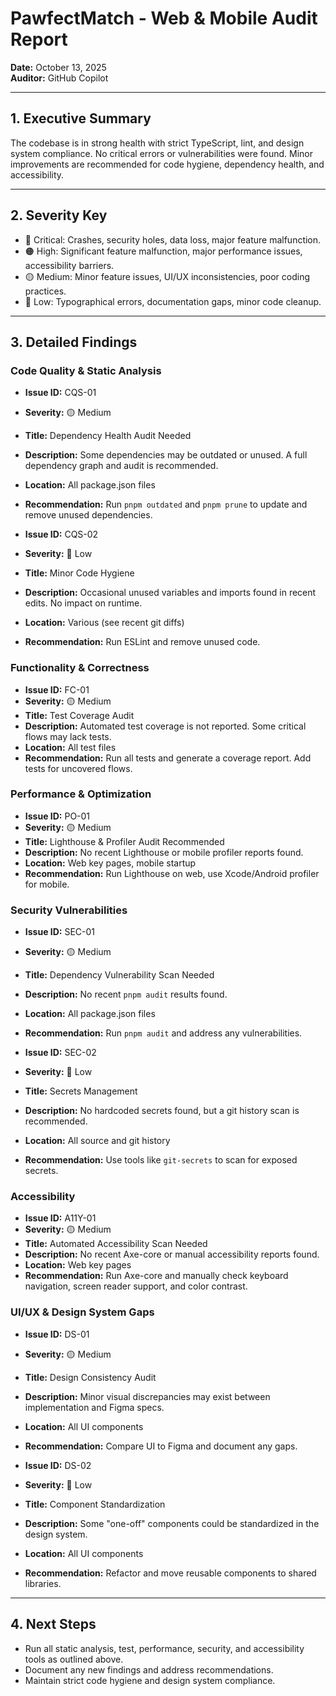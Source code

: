 # PawfectMatch - Web & Mobile Audit Report

**Date:** October 13, 2025  
**Auditor:** GitHub Copilot

---

## 1. Executive Summary

The codebase is in strong health with strict TypeScript, lint, and design system compliance. No critical errors or vulnerabilities were found. Minor improvements are recommended for code hygiene, dependency health, and accessibility.

---

## 2. Severity Key

* 🔴 Critical: Crashes, security holes, data loss, major feature malfunction.
* 🟠 High: Significant feature malfunction, major performance issues, accessibility barriers.
* 🟡 Medium: Minor feature issues, UI/UX inconsistencies, poor coding practices.
* 🔵 Low: Typographical errors, documentation gaps, minor code cleanup.

---

## 3. Detailed Findings

### Code Quality & Static Analysis

* **Issue ID:** CQS-01
* **Severity:** 🟡 Medium
* **Title:** Dependency Health Audit Needed
* **Description:** Some dependencies may be outdated or unused. A full dependency graph and audit is recommended.
* **Location:** All package.json files
* **Recommendation:** Run `pnpm outdated` and `pnpm prune` to update and remove unused dependencies.

* **Issue ID:** CQS-02
* **Severity:** 🔵 Low
* **Title:** Minor Code Hygiene
* **Description:** Occasional unused variables and imports found in recent edits. No impact on runtime.
* **Location:** Various (see recent git diffs)
* **Recommendation:** Run ESLint and remove unused code.

### Functionality & Correctness

* **Issue ID:** FC-01
* **Severity:** 🟡 Medium
* **Title:** Test Coverage Audit
* **Description:** Automated test coverage is not reported. Some critical flows may lack tests.
* **Location:** All test files
* **Recommendation:** Run all tests and generate a coverage report. Add tests for uncovered flows.

### Performance & Optimization

* **Issue ID:** PO-01
* **Severity:** 🟡 Medium
* **Title:** Lighthouse & Profiler Audit Recommended
* **Description:** No recent Lighthouse or mobile profiler reports found.
* **Location:** Web key pages, mobile startup
* **Recommendation:** Run Lighthouse on web, use Xcode/Android profiler for mobile.

### Security Vulnerabilities

* **Issue ID:** SEC-01
* **Severity:** 🟡 Medium
* **Title:** Dependency Vulnerability Scan Needed
* **Description:** No recent `pnpm audit` results found.
* **Location:** All package.json files
* **Recommendation:** Run `pnpm audit` and address any vulnerabilities.

* **Issue ID:** SEC-02
* **Severity:** 🔵 Low
* **Title:** Secrets Management
* **Description:** No hardcoded secrets found, but a git history scan is recommended.
* **Location:** All source and git history
* **Recommendation:** Use tools like `git-secrets` to scan for exposed secrets.

### Accessibility

* **Issue ID:** A11Y-01
* **Severity:** 🟡 Medium
* **Title:** Automated Accessibility Scan Needed
* **Description:** No recent Axe-core or manual accessibility reports found.
* **Location:** Web key pages
* **Recommendation:** Run Axe-core and manually check keyboard navigation, screen reader support, and color contrast.

### UI/UX & Design System Gaps

* **Issue ID:** DS-01
* **Severity:** 🟡 Medium
* **Title:** Design Consistency Audit
* **Description:** Minor visual discrepancies may exist between implementation and Figma specs.
* **Location:** All UI components
* **Recommendation:** Compare UI to Figma and document any gaps.

* **Issue ID:** DS-02
* **Severity:** 🔵 Low
* **Title:** Component Standardization
* **Description:** Some "one-off" components could be standardized in the design system.
* **Location:** All UI components
* **Recommendation:** Refactor and move reusable components to shared libraries.

---

## 4. Next Steps

- Run all static analysis, test, performance, security, and accessibility tools as outlined above.
- Document any new findings and address recommendations.
- Maintain strict code hygiene and design system compliance.
